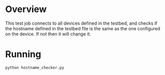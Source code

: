 # Overview

This test job connects to all devices defined in the testbed, and checks if the hostname defined in the testbed file is the same as the one configured on the device. If not then it will change it.

# Running

```
python hostname_checker.py
```
